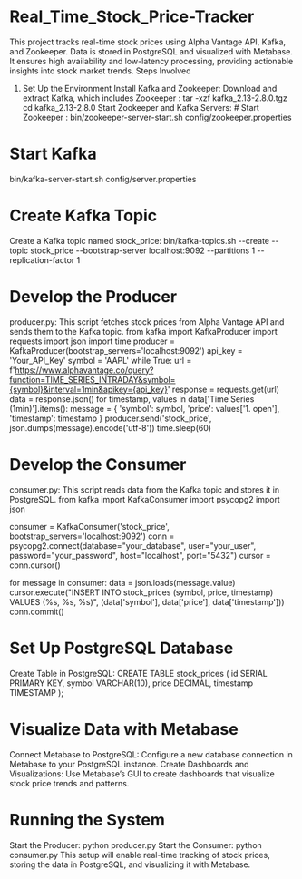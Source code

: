 # Real_Time_Stock_Price-Tracker
This project tracks real-time stock prices using Alpha Vantage API, Kafka, and Zookeeper. Data is stored in PostgreSQL and visualized with Metabase. It ensures high availability and low-latency processing, providing actionable insights into stock market trends.
Steps Involved
1. Set Up the Environment
Install Kafka and Zookeeper:
Download and extract Kafka, which includes Zookeeper : tar -xzf kafka_2.13-2.8.0.tgz  cd kafka_2.13-2.8.0
Start Zookeeper and Kafka Servers: # Start Zookeeper : bin/zookeeper-server-start.sh config/zookeeper.properties
# Start Kafka
bin/kafka-server-start.sh config/server.properties

# Create Kafka Topic
Create a Kafka topic named stock_price: bin/kafka-topics.sh --create --topic stock_price --bootstrap-server localhost:9092 --partitions 1 --replication-factor 1

# Develop the Producer
producer.py: This script fetches stock prices from Alpha Vantage API and sends them to the Kafka topic.
from kafka import KafkaProducer
import requests
import json
import time
producer = KafkaProducer(bootstrap_servers='localhost:9092')
api_key = 'Your_API_Key'
symbol = 'AAPL'
while True:
    url = f'https://www.alphavantage.co/query?function=TIME_SERIES_INTRADAY&symbol={symbol}&interval=1min&apikey={api_key}'
    response = requests.get(url)
    data = response.json()
    for timestamp, values in data['Time Series (1min)'].items():
        message = {
            'symbol': symbol,
            'price': values['1. open'],
            'timestamp': timestamp
        }
        producer.send('stock_price', json.dumps(message).encode('utf-8'))
    time.sleep(60)

# Develop the Consumer
consumer.py: This script reads data from the Kafka topic and stores it in PostgreSQL. 
from kafka import KafkaConsumer
import psycopg2
import json

consumer = KafkaConsumer('stock_price', bootstrap_servers='localhost:9092')
conn = psycopg2.connect(database="your_database", user="your_user", password="your_password", host="localhost", port="5432")
cursor = conn.cursor()

for message in consumer:
    data = json.loads(message.value)
    cursor.execute("INSERT INTO stock_prices (symbol, price, timestamp) VALUES (%s, %s, %s)", (data['symbol'], data['price'], data['timestamp']))
    conn.commit()

# Set Up PostgreSQL Database
Create Table in PostgreSQL:
CREATE TABLE stock_prices (
    id SERIAL PRIMARY KEY,
    symbol VARCHAR(10),
    price DECIMAL,
    timestamp TIMESTAMP
);

# Visualize Data with Metabase
Connect Metabase to PostgreSQL: Configure a new database connection in Metabase to your PostgreSQL instance.
Create Dashboards and Visualizations: Use Metabase’s GUI to create dashboards that visualize stock price trends and patterns.

# Running the System
Start the Producer: python producer.py
Start the Consumer: python consumer.py
This setup will enable real-time tracking of stock prices, storing the data in PostgreSQL, and visualizing it with Metabase.
